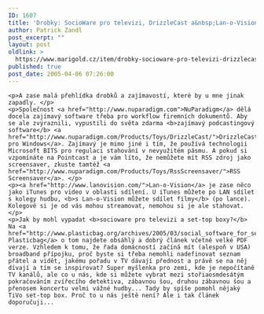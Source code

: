 ```yaml
---
ID: 1607
title: 'Drobky: SocioWare pro televizi, DrizzleCast a&nbsp;Lan-o-Vision'
author: Patrick Zandl
post_excerpt: ""
layout: post
oldlink: >
  https://www.marigold.cz/item/drobky-socioware-pro-televizi-drizzlecast-a-lan-o-vision
published: true
post_date: 2005-04-06 07:26:00
---
```

	<p>A zase malá přehlídka drobků a zajímavostí, které by u mne jinak zapadly. </p>
	<p>Společnost <a href="http://www.nuparadigm.com">NuParadigm</a> dělá docela zajímavý software třeba pro workflow firemních dokumentů. Aby se ale zvýraznili, vypustili do světa zdarma <b>zajímavý podcastingový software</b> <a href="http://www.nuparadigm.com/Products/Toys/DrizzleCast/">DrizzleCast pro Windows</a>. Zajímavý je mimo jiné i tím, že používá technologii Microsoft BITS pro regulaci stahování v nevyužitém pásmu. A pokud si vzpomínáte na Pointcast a je vám líto, že nemůžete mít RSS zdroj jako screensaver, zkuste tamtéž <a href="http://www.nuparadigm.com/Products/Toys/RssScreensaver/">RSS Screensaver</a>. </p>
	<p><a href="http://www.lanovision.com/">Lan-o-Vision</a> je zase něco jako iTunes pro video v oblasti sdílení. U iTunes můžete po LAN sdílet s kolegy hudbu, <b>s Lan-o-Vision můžete sdílet filmy</b> (po lance). Kolegové si je od vás mohou streamovat, nemohou si je ale stahovat. </p>
	<p>Jak by mohl vypadat <b>socioware pro televizi a set-top boxy?</b> Na <a href="http://www.plasticbag.org/archives/2005/03/social_software_for_settop_boxes.shtml">serveru Plasticbag</a> o tom najdete obsáhlý a dobrý článek včetně velké PDF verze. Vzhledem k tomu, že řada domácností začíná mít (alespoň v USA) broadband přípojku, proč byste si třeba nemohli nadefinovat seznam přátel a vidět, jakému pořadu v TV dávají přednost a právě se na něj dívají a tím se inspirovat? Super myšlenka pro zemi, kde je nepočítaně TV kanálů, ale co u nás, kde si můžete vybrat mezi stořiaosmdesátým pokračováním zvířecího detektiva, zábavnou šou, druhou zábavnou šou a přenosem koncertu velmi vážné hudby... Tady by spíše pomohl nějaký TiVo set-top box. Proč to u nás ještě není? Ale i tak článek doporučuji...
</p>